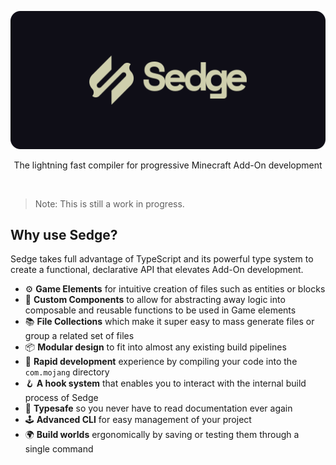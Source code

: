 ![Sedge Banner](.github/banner.svg)

<p align="center">The lightning fast compiler for progressive Minecraft Add-On development</p>

<br/>

> Note: This is still a work in progress.

## Why use Sedge?

Sedge takes full advantage of TypeScript and its powerful type system to create
a functional, declarative API that elevates Add-On development.

- ⚙️ **Game Elements** for intuitive creation of files such as entities or
  blocks
- 💾 **Custom Components** to allow for abstracting away logic into composable
  and reusable functions to be used in Game elements
- 📚 **File Collections** which make it super easy to mass generate files or
  group a related set of files
- 📦 **Modular design** to fit into almost any existing build pipelines
- 🐇 **Rapid development** experience by compiling your code into the
  `com.mojang` directory
- 🪝 **A hook system** that enables you to interact with the internal build
  process of Sedge
- 🦺 **Typesafe** so you never have to read documentation ever again
- 🕹️ **Advanced CLI** for easy management of your project
- 🌍 **Build worlds** ergonomically by saving or testing them through a single
  command
